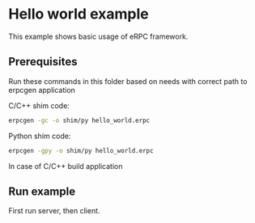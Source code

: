 # Hello world example

This example shows basic usage of eRPC framework.

## Prerequisites

Run these commands in this folder based on needs with correct path to erpcgen application

C/C++ shim code:

```bash
erpcgen -gc -o shim/py hello_world.erpc
```

Python shim code:

```bash
erpcgen -gpy -o shim/py hello_world.erpc
```

In case of C/C++ build application

## Run example

First run server, then client.
